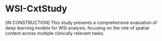 # WSI-CxtStudy
[IN CONSTRUCTION] This study presents a comprehensive evaluation of deep learning models for WSI analysis, focusing on the role of spatial context across multiple clinically relevant tasks. 
